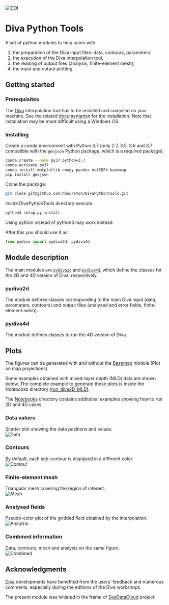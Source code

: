 [![DOI](https://zenodo.org/badge/44103456.svg)](https://zenodo.org/badge/latestdoi/44103456)

# Diva Python Tools

A set of python modules to help users with
1. the preparation of the Diva input files: data, contours, parameters;
2. the execution of the Diva interpolation tool,
3. the reading of output files (analysis, finite-element mesh),
4. the input and output plotting.

## Getting started 

### Prerequisites

The [Diva](https://github.com/gher-ulg/diva) interpolation tool has to be installed and compiled on your machine. See the related [documentation](https://github.com/gher-ulg/DIVA/blob/master/README.md#installing) for the installation. Note that installation may be more difficult using a Windows OS.

### Installing

Create a conda environment with Python 3.7 (only 2.7, 3.5, 3.6 and 3.7 compatible with the `geojson` Python package, which is a required package).
```bash
conda create --name py37 python=3.7
conda activate py37
conda install matplotlib numpy pandas netCDF4 basemap
pip install geojson
```

Clone the package:
```bash
git clone git@github.com:hhourston/DivaPythonTools.git
```

Inside DivaPythonTools directory execute:
```python
python3 setup.py install
```

Using python instead of python3 may work instead.

After this you should use it as:
```python
from pydiva import pydiva2d, pydiva4d
```

## Module description

The main modules are [`pydiva2d`](./pydiva2d.py) and [`pydiva4d`](./pydiva4D.py), which define the classes for the 2D and 4D version of Diva, respectively.

### pydiva2d

The module defines classes corresponding to the main Diva input (data, parameters, contours) and output files (analysed and error fields, finite-element mesh).

### pydiva4d

The module defines classes to run the 4D version of Diva.

## Plots

The figures can be generated with and without the [Basemap](https://github.com/matplotlib/basemap) module (Plot on map projections). 

Some examples obtained with mixed-layer depth (MLD) data are shown below. The complete example to generate these plots is inside the Notebooks directory [(run_diva2D_MLD)](./Notebooks/run_diva2D_MLD.ipynb).

The [Notebooks](./Notebooks) directory contains additional examples showing how to run 2D and 4D cases.

### Data values
Scatter plot showing the data positions and values.    
![Data](./figures/datapoints.png)

### Contours
By default, each sub-contour is displayed in a different color.     
![Contour](./figures/contours.png)

### Finite-element mesh
Triangular mesh covering the region of interest.     
![Mesh](./figures/mesh.png)

### Analysed fields
Pseudo-color plot of the gridded field obtained by the interpolation.     
![Analysis](./figures/analysis.png)

### Combined information
Data, contours, mesh and analysis on the same figure.     
![Combined](./figures/AnalysisMeshData.png)

## Acknowledgments

[Diva](https://github.com/gher-ulg/DIVA) developments have benefited from the users' feedback and numerous comments, especially during the editions of the Diva workshops.

The present module was initiated in the frame of [SeaDataCloud](SeaDataCloud) project.  



